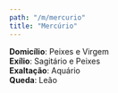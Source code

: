 ```yaml
---
path: "/m/mercurio"
title: "Mercúrio"
---
```


**Domicílio**: Peixes e Virgem  
**Exílio**: Sagitário e Peixes   
**Exaltação**: Aquário  
**Queda**: Leão  